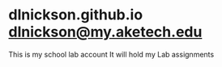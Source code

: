 # dlnickson.github.io dlnickson@my.aketech.edu
This is my school lab account
It will hold my Lab assignments